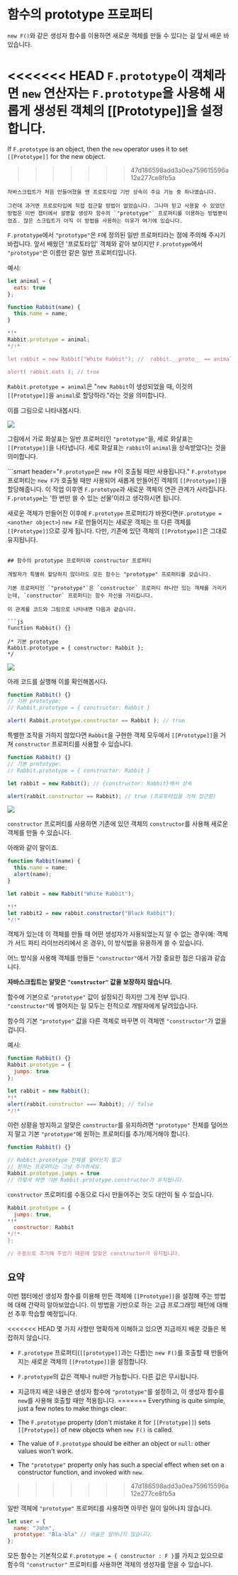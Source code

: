 # 함수의 prototype 프로퍼티

`new F()`와 같은 생성자 함수를 이용하면 새로운 객체를 만들 수 있다는 걸 앞서 배운 바 있습니다.

<<<<<<< HEAD
`F.prototype`이 객체라면 `new` 연산자는 `F.prototype`을 사용해 새롭게 생성된 객체의 [[Prototype]]을 설정합니다.
=======
If `F.prototype` is an object, then the `new` operator uses it to set `[[Prototype]]` for the new object.
>>>>>>> 47d186598add3a0ea759615596a12e277ce8fb5a

```smart
자바스크립트가 처음 만들어졌을 땐 프로토타입 기반 상속이 주요 기능 중 하나였습니다.

그런데 과거엔 프로로타입에 직접 접근할 방법이 없었습니다. 그나마 믿고 사용할 수 있었던 방법은 이번 챕터에서 설명할 생성자 함수의 `"prototype"` 프로퍼티를 이용하는 방법뿐이었죠. 많은 스크립트가 아직 이 방법을 사용하는 이유가 여기에 있습니다.
```

`F.prototype`에서 `"prototype"`은 `F`에 정의된 일반 프로퍼티라는 점에 주의해 주시기 바랍니다. 앞서 배웠던 '프로토타입' 객체와 같아 보이지만 `F.prototype`에서 `"prototype"`은 이름만 같은 일반 프로퍼티입니다.   

예시:

```js run
let animal = {
  eats: true
};

function Rabbit(name) {
  this.name = name;
}

*!*
Rabbit.prototype = animal;
*/!*

let rabbit = new Rabbit("White Rabbit"); //  rabbit.__proto__ == animal

alert( rabbit.eats ); // true
```

`Rabbit.prototype = animal`은 "`new Rabbit`이 생성되었을 때, 이것의 `[[Prototype]]`을 `animal`로 할당하라."라는 것을 의미합니다.

이를 그림으로 나타내봅시다.

![](proto-constructor-animal-rabbit.svg)

그림에서 가로 화살표는 일반 프로퍼티인 `"prototype"`을, 세로 화살표는 `[[Prototype]]`을 나타냅니다. 세로 화살표는 `rabbit`이 `animal`을 상속받았다는 것을 의미합니다.

```smart header="`F.prototype`은 `new F`이 호출될 때만 사용됩니다."
`F.prototype` 프로퍼티는 `new F`가 호출될 때만 사용되어 새롭게 만들어진 객체의 `[[Prototype]]`을 할당해줍니다. 이 작업 이후엔 `F.prototype`과 새로운 객체의 연관 관계가 사라집니다. `F.prototype`는 '한 번만 쓸 수 있는 선물'이라고 생각하시면 됩니다.

새로운 객체가 만들어진 이후에 `F.prototype` 프로퍼티가 바뀐다면(`F.prototype = <another object>`) `new F`로 만들어지는 새로운 객체는 또 다른 객체를 `[[Prototype]]`으로 갖게 됩니다. 다만, 기존에 있던 객체의 `[[Prototype]]`은 그대로 유지됩니다.
```

## 함수의 prototype 프로퍼티와 constructor 프로퍼티

개발자가 특별히 할당하지 않더라도 모든 함수는 "prototype" 프로퍼티를 갖습니다.

기본 프로퍼티인 `"prototype"`은 `constructor` 프로퍼티 하나만 있는 객체를 가리키는데, `constructor` 프로퍼티는 함수 자신을 가리킵니다.

이 관계를 코드와 그림으로 나타내면 다음과 같습니다.

```js
function Rabbit() {}

/* 기본 prototype
Rabbit.prototype = { constructor: Rabbit };
*/
```

![](function-prototype-constructor.svg)

아래 코드를 실행해 이를 확인해봅시다.

```js run
function Rabbit() {}
// 기본 prototype:
// Rabbit.prototype = { constructor: Rabbit }

alert( Rabbit.prototype.constructor == Rabbit ); // true
```

특별한 조작을 가하지 않았다면 `Rabbit`을 구현한 객체 모두에서 `[[Prototype]]`을 거쳐 `constructor` 프로퍼티를 사용할 수 있습니다.

```js run
function Rabbit() {}
// 기본 prototype:
// Rabbit.prototype = { constructor: Rabbit }

let rabbit = new Rabbit(); // {constructor: Rabbit}에서 상속

alert(rabbit.constructor == Rabbit); // true (프로토타입을 거쳐 접근함)
```

![](rabbit-prototype-constructor.svg)

`constructor` 프로퍼티를 사용하면 기존에 있던 객체의 `constructor`를 사용해 새로운 객체를 만들 수 있습니다.    

아래와 같이 말이죠.

```js run
function Rabbit(name) {
  this.name = name;
  alert(name);
}

let rabbit = new Rabbit("White Rabbit");

*!*
let rabbit2 = new rabbit.constructor("Black Rabbit");
*/!*
```

객체가 있는데 이 객체를 만들 때 어떤 생성자가 사용되었는지 알 수 없는 경우(예: 객체가 서드 파티 라이브러리에서 온 경우), 이 방식법을 유용하게 쓸 수 있습니다.

어느 방식을 사용해 객체를 만들든 `"constructor"`에서 가장 중요한 점은 다음과 같습니다.

**자바스크립트는 알맞은 `"constructor"` 값을 보장하지 않습니다.**

함수에 기본으로 `"prototype"` 값이 설정되긴 하지만 그게 전부 입니다. `"constructor"`에 벌어지는 일 모두는 전적으로 개발자에게 달려있습니다.

함수의 기본 `"prototype"` 값을 다른 객체로 바꾸면 이 객체엔 `"constructor"`가 없을 겁니다.

예시:

```js run
function Rabbit() {}
Rabbit.prototype = {
  jumps: true
};

let rabbit = new Rabbit();
*!*
alert(rabbit.constructor === Rabbit); // false
*/!*
```

이런 상황을 방지하고 알맞은 `constructor`를 유지하려면 `"prototype"` 전체를 덮어쓰지 말고 기본 `"prototype"`에 원하는 프로퍼티를 추가/제거해야 합니다.

```js
function Rabbit() {}

// Rabbit.prototype 전체를 덮어쓰지 말고
// 원하는 프로퍼티는 그냥 추가하세요.
Rabbit.prototype.jumps = true
// 이렇게 하면 기본 Rabbit.prototype.constructor가 유지됩니다.
```

`constructor` 프로퍼티를 수동으로 다시 만들어주는 것도 대안이 될 수 있습니다.  

```js
Rabbit.prototype = {
  jumps: true,
*!*
  constructor: Rabbit
*/!*
};

// 수동으로 추가해 주었기 때문에 알맞은 constructor가 유지됩니다.
```


## 요약

이번 챕터에선 생성자 함수를 이용해 만든 객체에 `[[Prototype]]`을 설정해 주는 방법에 대해 간략히 알아보았습니다. 이 방법을 기반으로 하는 고급 프로그래밍 패턴에 대해선 추후 학습할 예정입니다. 

<<<<<<< HEAD
몇 가지 사항만 명확하게 이해하고 있으면 지금까지 배운 것들은 복잡하지 않습니다.

- `F.prototype` 프로퍼티(`[[prototype]]`과는 다름)는 `new F()`를 호출할 때 만들어지는 새로운 객체의 `[[Prototype]]`을 설정합니다.
- `F.prototype`의 값은 객체나 null만 가능합니다. 다른 값은 무시됩니다.
- 지금까지 배운 내용은 생성자 함수에 `"prototype"`를 설정하고, 이 생성자 함수를 `new`를 사용해 호출할 때만 적용됩니다.
=======
Everything is quite simple, just a few notes to make things clear:

- The `F.prototype` property (don't mistake it for `[[Prototype]]`) sets `[[Prototype]]` of new objects when `new F()` is called.
- The value of `F.prototype` should be either an object or `null`: other values won't work.
-  The `"prototype"` property only has such a special effect when set on a constructor function, and invoked with `new`.
>>>>>>> 47d186598add3a0ea759615596a12e277ce8fb5a

일반 객체에 `"prototype"` 프로퍼티를 사용하면 아무런 일이 일어나지 않습니다.
```js
let user = {
  name: "John",
  prototype: "Bla-bla" // 마술은 일어나지 않습니다.
};
```

모든 함수는 기본적으로 `F.prototype = { constructor : F }`를 가지고 있으므로 함수의 `"constructor"` 프로퍼티를 사용하면 객체의 생성자를 얻을 수 있습니다.
